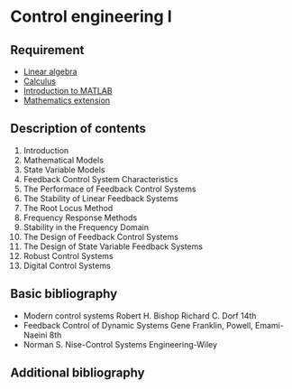 # Control engineering I

## Requirement

- [Linear algebra](../block1/linear_algebra.md)
- [Calculus](../block1/calculus.md)
- [Introduction to MATLAB](../block1/introduction_to_matlab.md)
- [Mathematics extension](../block2/mathematics_extension.md)

## Description of contents

1. Introduction
2. Mathematical Models
3. State Variable Models
4. Feedback Control System Characteristics
5. The Performace of Feedback Control Systems
6. The Stability of Linear Feedback Systems
7. The Root Locus Method
8. Frequency Response Methods
9. Stability in the Frequency Domain
10. The Design of Feedback Control Systems
11. The Design of State Variable Feedback Systems
12. Robust Control Systems
13. Digital Control Systems

## Basic bibliography

- Modern control systems Robert H. Bishop Richard C. Dorf 14th
- Feedback Control of Dynamic Systems Gene Franklin, Powell, Emami-Naeini 8th
- Norman S. Nise-Control Systems Engineering-Wiley

## Additional bibliography
